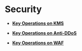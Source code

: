 # Security<a name="en-us_topic_0127139655"></a>

-   **[Key Operations on KMS](key-operations-on-kms.md)**  

-   **[Key Operations on Anti-DDoS](key-operations-on-anti-ddos.md)**  

-   **[Key Operations on WAF](key-operations-on-waf.md)**  


